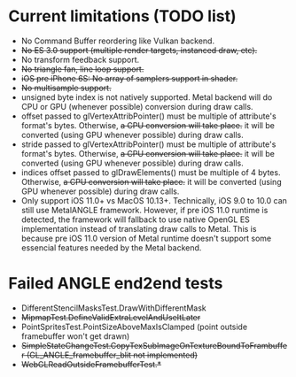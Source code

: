 # Current limitations (TODO list)
- No Command Buffer reordering like Vulkan backend.
- ~~No ES 3.0 support (multiple render targets, instanced draw, etc).~~
- No transform feedback support.
- ~~No triangle fan, line loop support.~~
- ~~iOS pre iPhone 6S: No array of samplers support in shader.~~
- ~~No multisample support.~~
- unsigned byte index is not natively supported. Metal backend will do CPU or GPU (whenever
  possible) conversion during draw calls.
- offset passed to glVertexAttribPointer() must be multiple of attribute's format's bytes.
  Otherwise, ~~a CPU conversion will take place.~~ it will be converted (using GPU whenever
  possible) during draw calls.
- stride passed to glVertexAttribPointer() must be multiple of attribute's format's bytes.
  Otherwise, ~~a CPU conversion will take place.~~ it will be converted (using GPU whenever
  possible) during draw calls.
- indices offset passed to glDrawElements() must be multiple of 4 bytes. Otherwise, ~~a CPU
  conversion will take place.~~ it will be converted (using GPU whenever possible) during draw
  calls.
- Only support iOS 11.0+ vs MacOS 10.13+. Technically, iOS 9.0 to 10.0 can still use MetalANGLE framework. However, if pre iOS 11.0 runtime is detected, the framework will fallback to use native OpenGL ES implementation instead of translating draw calls to Metal.
This is because pre iOS 11.0 version of Metal runtime doesn't support some essencial features needed by the Metal backend.

# Failed ANGLE end2end tests
- DifferentStencilMasksTest.DrawWithDifferentMask
- ~~MipmapTest.DefineValidExtraLevelAndUseItLater~~
- PointSpritesTest.PointSizeAboveMaxIsClamped (point outside framebuffer won't get drawn)
- ~~SimpleStateChangeTest.CopyTexSubImageOnTextureBoundToFrambuffer (GL_ANGLE_framebuffer_blit not implemented)~~
- ~~WebGLReadOutsideFramebufferTest.*~~
